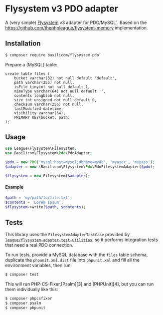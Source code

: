 # Flysystem v3 PDO adapter

A (very simple) [Flysystem][1] v3 adapter for PDO/MySQL`.
Based on the https://github.com/thephpleague/flysystem-memory implementation.

## Installation

```bash
$ composer require basilicom/flysystem-pdo`
```

Prepare a (MySQL) table:
```
create table files (
	bucket varchar(32) not null default 'default',
	path varchar(255) not null,
	isFile tinyint not null default 1,
	mimeType varchar(64) not null default '',
	contents longblob not null,
	size int unsigned not null default 0,
	checksum varchar(256) not null,
	lastModified datetime,
	visibility varchar(64),
	PRIMARY KEY(bucket, path)
);
```

## Usage

```php
use League\Flysystem\Filesystem;
use Basilicom\Flysystem\Pdo\PdoAdapter;

$pdo = new PDO('mysql:host=mysql;dbname=mydb', 'myuser', 'mypass');
$adapter = new \Basilicom\Flysystem\Pdo\PdoFilesystemAdapter($pdo);

$flysystem = new Filesystem($adapter);
```

#### Example

```php
$path = 'my/path/to/file.txt';
$contents = 'Lorem Ipsum';
$flysystem->write($path, $contents);
```

## Tests

This library uses the `FilesystemAdapterTestCase` provided by
[`league/flysystem-adapter-test-utilities`][2], so it performs integration tests
that need a real PDO connection.

To run tests, provide a MySQL database with the `files` table schema,
duplicate the `phpunit.xml.dist` file into `phpunit.xml` and fill
all the environment variables, then run:

```bash
$ composer test
```

This will run PHP-CS-Fixer,[Psalm][3] and [PHPUnit][4], but you can run them individually
like this:

```bash
$ composer phpcsfixer
$ composer psalm
$ composer phpunit
```

[1]: https://flysystem.thephpleague.com
[2]: https://github.com/thephpleague/flysystem-adapter-test-utilities
[6]: https://psalm.dev
[7]: https://phpunit.de

